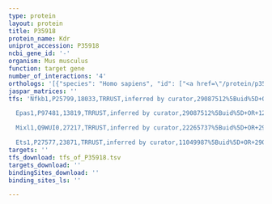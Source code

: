 ```yaml
---
type: protein
layout: protein
title: P35918
protein_name: Kdr
uniprot_accession: P35918
ncbi_gene_id: '-'
organism: Mus musculus
function: target gene
number_of_interactions: '4'
orthologs: '[{"species": "Homo sapiens", "id": ["<a href=\"/protein/p35968\">P35968</a>"]}, {"species": "Rattus norvegicus", "id": ["<a href=\"/protein/q5pqu0\">Q5PQU0</a>"]}, {"species": "Danio rerio", "id": ["<a href=\"/protein/q5git4\">Q5GIT4</a>"]}, {"species": "Drosophila melanogaster", "id": ["B6IDV6"]}]'
jaspar_matrices: ''
tfs: 'Nfkb1,P25799,18033,TRRUST,inferred by curator,29087512%5Buid%5D+OR+16872509%5Buid%5D,Yes

  Epas1,P97481,13819,TRRUST,inferred by curator,29087512%5Buid%5D+OR+12464608%5Buid%5D,Yes

  Mixl1,Q9WUI0,27217,TRRUST,inferred by curator,22265737%5Buid%5D+OR+29087512%5Buid%5D,Yes

  Ets1,P27577,23871,TRRUST,inferred by curator,11049987%5Buid%5D+OR+29087512%5Buid%5D+OR+12464608%5Buid%5D,Yes'
targets: ''
tfs_download: tfs_of_P35918.tsv
targets_download: ''
bindingSites_download: ''
binding_sites_ls: ''

---
```

